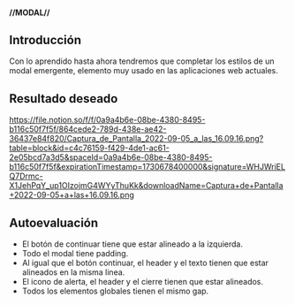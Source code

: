 #### //MODAL// ####

**Introducción**
---
Con lo aprendido hasta ahora tendremos que completar los estilos de un modal emergente, elemento muy usado en las aplicaciones web actuales.


**Resultado deseado**
---
https://file.notion.so/f/f/0a9a4b6e-08be-4380-8495-b116c50f7f5f/864cede2-789d-438e-ae42-36437e84f820/Captura_de_Pantalla_2022-09-05_a_las_16.09.16.png?table=block&id=c4c76159-f429-4de1-ac61-2e05bcd7a3d5&spaceId=0a9a4b6e-08be-4380-8495-b116c50f7f5f&expirationTimestamp=1730678400000&signature=WHJWriELQ7Drmc-X1JehPqY_up1OIzojmG4WYyThuKk&downloadName=Captura+de+Pantalla+2022-09-05+a+las+16.09.16.png



**Autoevaluación**
---
- El botón de continuar tiene que estar alineado a la izquierda.
- Todo el modal tiene padding.
- Al igual que el botón continuar, el header y el texto tienen que estar alineados en la misma linea.
- El icono de alerta, el header y el cierre tienen que estar alineados.
- Todos los elementos globales tienen el mismo gap.